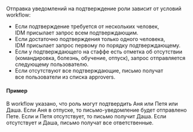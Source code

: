 
Отправка уведомлений на подтверждение роли зависит от условий workflow:
- Если подтверждение требуется от нескольких человек, IDM присылает запрос всем подтверждающим.
- Если достаточно подтверждения только одного человека, IDM присылает запрос первому по порядку подтверждающему.
- Если у подтверждающего на стаффе есть отметка об отсутствии (командировка, болезнь, обучение, отпуск), запрос отправляется следующему пользователю.
- Если отсутствуют все подтверждающие, письмо получат все пользователи из списка approvers.

#### Пример 

В workflow указано, что роль могут подтвердить Аня или Петя или Даша. Если Аня в отпуске, то письмо-уведомление будет отправлено Пете. Если и Петя отсутствует, то письмо получит Даша. Если отсутствует и Даша, письмо получат все ответственные.
